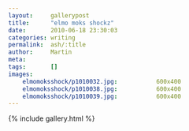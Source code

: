 ```yaml
---
layout:     gallerypost
title:      "elmo moks shockz"
date:       2010-06-18 23:30:03
categories: writing
permalink:  ash/:title
author:     Martin
meta:
tags:       []
images:
    elmomoksshock/p1010032.jpg:           600x400
    elmomoksshock/p1010038.jpg:           600x400
    elmomoksshock/p1010039.jpg:           600x400
---
```


{% include gallery.html %}
